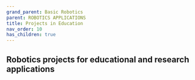 ```yaml
---
grand_parent: Basic Robotics
parent: ROBOTICS APPLICATIONS
title: Projects in Education
nav_order: 10
has_children: true
---
```


 Robotics projects for educational and research applications
--------------------------------------------------------------------------------


